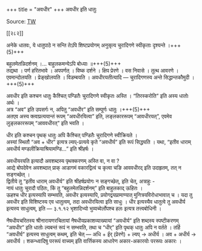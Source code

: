 +++
title = "अवधीर"
+++
अवधीर इति धातुः

Source: [TW](https://ashtadhyayi.com/courses/bhaashaapaak3/)

[[२८२]]

अनेके धातवः, ये धातुपाठे न सन्ति तेऽपि शिष्टप्रयोगम् अनुसृत्य चुरादिगणे स्वीकृताः दृश्यन्ते ।+++(5)+++  

बहुलमेतन्निदर्शनम् ।… बाहुलकमन्येऽपि बोध्याः ॥+++(5)+++  
तद्यथा । पर्ण हरितभावे । अपपर्णत् । विष्क दर्शने । क्षिप प्रेरणे । वस निवासे । तुत्थ आवरणे । एवमान्दोलयति । प्रेङ्खोलयति । विडम्बयति । अवधीरयतीत्यादि — चुरादिगणस्य अन्ते सिद्धान्तकौमुदी ।+++(5)+++

अवधीर इति कश्चन धातुः कैश्चित् पण्डितैः चुरादिगणे स्वीकृतः अस्ति । “तिरस्करोति” इति अस्य धातोः अर्थः ।  
अत्र “अव” इति उपसर्गः न, अपितु “अवधीर” इति सम्पूर्णः धातुः ।+++(5)+++  
अतएव अस्य क्त्वाप्रत्ययान्तं रूपम् “अवधीरयित्वा” इति, लङ्लकाररूपम् “आवधीरयत्”, एवमेव लुङ्लकाररूपम् “आववधीरत्” इति भवति ।

धीर इति कश्चन पृथक् धातुः अपि कैश्चित् पण्डितैः चुरादिगणे स्वीक्रियते ।  
अस्यां स्थितौ “अव + धीर” इत्यत्र ल्यप्-प्रत्यये कृते “अवधीर्य” इति रूपं सिद्ध्यति । यथा, “इतीव धाराम् अवधीर्य मण्डलीक्रियाश्रियामण्डि…” इति श्रीहर्षः ।

अवधीयरयति इत्यादौ अवशब्दस्य पृथक्करणम् अस्ति वा, न वा ?  
आद्ये बोपदेवेन अवशब्दात् प्राक् आडागमं वकारद्वित्वं च कृत्वा चङि आववधीरद् इति उदाहृतम्, तत् न सङ्गच्छेत् ।  
द्वितीये तु “इतीव धाराम् अवधीर्य” इति श्रीहर्षप्रयोगः न सङ्गच्छेत्, इति चेत्, अत्राहुः -  
नायं धातुः चुरादौ पठितः, किं तु “बहुलमेतन्निदर्शनम्” इति बाहुलकाद् ऊहितः ।  
ऊहश्च धीर इत्यस्यापि सम्भवति, अवधीर इत्यस्यापि, प्रयोगद्वयप्रामाण्यात् मुनित्रयविरोधाभावात् च ।  यदा तु अवधीर इति विशिष्टस्य एव धातुत्वम्, तदा अवधीरयित्वा इति साधुः । धीर इत्यस्यैव धातुत्वे तु अवधीर्य इत्यस्य साधुत्वम्, इति — ३.१.१२‌ भृशादिभ्यो भुव्यच्वेर्लोपश्च हलः इत्यत्र तत्त्वबोधिनी ।

नैषधीयचरितस्य श्रीनारायणरचितायां  नैषधीयप्रकाशव्याख्यायां “अवधीर्य” इति शब्दस्य स्पष्टीकरणम्
“अवधीर” इति धातोः ल्यबन्तं रूपं न सम्भवति, तथा च “धीर्” इति पृथक् धातुः अपि न वर्तते । तर्हि “अवधीर्य” इत्यस्य साधुत्वम् कथम्, इति चेत् —
अधि + ईर् (प्रेरणे) + ल्यप् → अधीर्य ।
अव + अधीर्य → अवधीर्य । शकन्ध्वादिषु पररूपं वाच्यम् इति वार्त्तिकस्य आधारेण अकार-अकारयोः पररूपः अकारः ।

